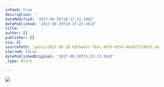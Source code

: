 ```yaml
---
inFeed: true
description: ''
dateModified: '2017-08-20T18:17:22.196Z'
datePublished: '2017-08-20T18:17:22.461Z'
title: ''
author: []
publisher: {}
via: {}
sourcePath: _posts/2017-08-20-68fbee5c-769c-49f9-9554-9bd027319033.md
starred: false
datePublishedOriginal: '2017-08-20T15:33:33.954Z'
_type: Blurb

---
```

![](https://the-grid-user-content.s3-us-west-2.amazonaws.com/b5c45b62-30c6-4055-9f1e-00e60aa6d090.png)